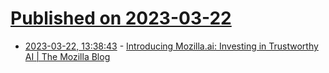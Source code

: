 # [Published on 2023-03-22](index.md)

* [2023-03-22, 13:38:43](https://lobste.rs/s/phkelk/introducing_mozilla_ai_investing) - [Introducing Mozilla.ai: Investing in Trustworthy AI  | The Mozilla Blog](https://blog.mozilla.org/en/mozilla/introducing-mozilla-ai-investing-in-trustworthy-ai/)

